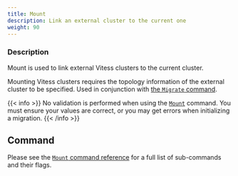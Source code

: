 ```yaml
---
title: Mount
description: Link an external cluster to the current one
weight: 90
---
```


### Description

Mount is used to link external Vitess clusters to the current cluster.

Mounting Vitess clusters requires the topology information of the external cluster to be specified. Used in conjunction with [the `Migrate` command](../migrate).

{{< info >}}
No validation is performed when using the [`Mount`](../../programs/vtctldclient/vtctldclient_mount/) command. You must ensure your values are correct, or you may get errors when initializing a migration.
{{< /info >}}

## Command

Please see the [`Mount` command reference](../../programs/vtctldclient/vtctldclient_mount/) for a full list of sub-commands and their flags.
